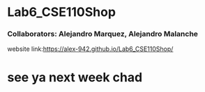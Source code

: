 # Lab6_CSE110Shop
### Collaborators: Alejandro Marquez, Alejandro Malanche

website link:https://alex-942.github.io/Lab6_CSE110Shop/

# see ya next week chad

